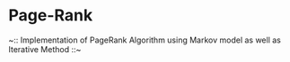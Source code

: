 # Page-Rank
~:: Implementation of PageRank Algorithm using Markov model as well as Iterative Method ::~
